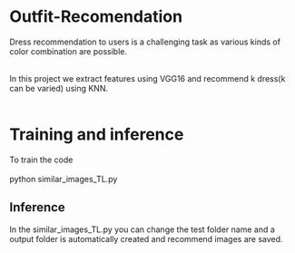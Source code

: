 # Outfit-Recomendation

Dress recommendation to users is a challenging task as various kinds of color combination are possible.<br><br>

In this project we extract features using VGG16 and recommend k dress(k can be varied) using KNN.<br><br>

# Training and inference 
To train the code <br><br>
python similar_images_TL.py 
<br>
## Inference 

In the similar_images_TL.py you can change the test folder name and a output folder is automatically created and recommend images are saved. 
